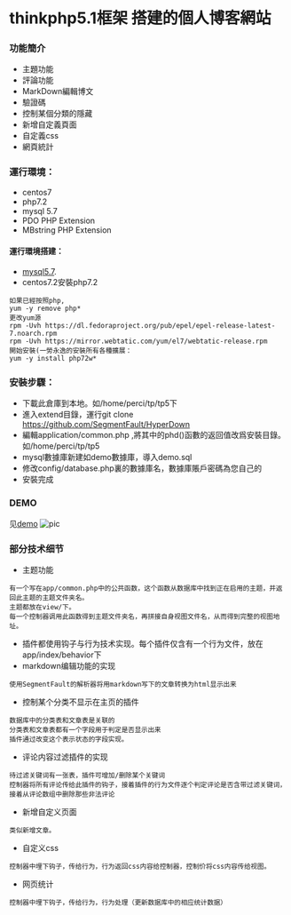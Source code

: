 # thinkphp5.1框架 搭建的個人博客網站
### 功能簡介
* 主題功能
* 評論功能
* MarkDown編輯博文
* 驗證碼
* 控制某個分類的隱藏
* 新增自定義頁面
* 自定義css
* 網頁統計

### 運行環境：
* centos7
* php7.2
* mysql 5.7
* PDO PHP Extension
* MBstring PHP Extension

#### 運行環境搭建：
* [mysql5.7](https://blog.csdn.net/qq_34173549/article/details/79692591).
* centos7.2安裝php7.2
```
如果已經按照php,            
yum -y remove php*
更改yum源         
rpm -Uvh https://dl.fedoraproject.org/pub/epel/epel-release-latest-7.noarch.rpm   
rpm -Uvh https://mirror.webtatic.com/yum/el7/webtatic-release.rpm  
開始安裝(一勞永逸的安裝所有各種擴展：          
yum -y install php72w*
```
### 安裝步驟：
* 下載此倉庫到本地。如/home/perci/tp/tp5下
* 進入extend目錄，運行git clone https://github.com/SegmentFault/HyperDown
* 編輯application/common.php
    ,將其中的phd()函數的返回值改爲安裝目錄。如/home/perci/tp/tp5
* mysql數據庫新建如demo數據庫，導入demo.sql
* 修改config/database.php裏的數據庫名，數據庫賬戶密碼為您自己的
* 安裝完成
### DEMO
见[demo](http://132.232.57.130/)
![pic](https://perci-1253331419.cos.ap-chengdu.myqcloud.com/tp/20181117190123.png)
### 部分技术细节
* 主题功能
```
有一个写在app/common.php中的公共函数，这个函数从数据库中找到正在启用的主题，并返回此主题的主题文件夹名。
主题都放在view/下。
每一个控制器调用此函数得到主题文件夹名，再拼接自身视图文件名，从而得到完整的视图地址。
```
* 插件都使用钩子与行为技术实现。每个插件仅含有一个行为文件，放在app/index/behavior下
* markdown编辑功能的实现
```
使用SegmentFault的解析器将用markdown写下的文章转换为html显示出来
```
* 控制某个分类不显示在主页的插件
```
数据库中的分类表和文章表是关联的      
分类表和文章表都有一个字段用于判定是否显示出来      
插件通过改变这个表示状态的字段实现。
```
* 评论内容过滤插件的实现
```
待过滤关键词有一张表，插件可增加/删除某个关键词       
控制器将所有评论传给此插件的钩子，接着插件的行为文件逐个判定评论是否含带过滤关键词，接着从评论数组中删除那些非法评论
```
* 新增自定义页面
```
类似新增文章。
```
* 自定义css
```
控制器中埋下钩子，传给行为，行为返回css内容给控制器，控制价将css内容传给视图。
```
* 网页统计
```
控制器中埋下钩子，传给行为，行为处理（更新数据库中的相应统计数据）
```
